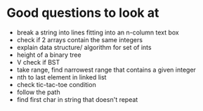 # Good questions to look at

- break a string into lines fitting into an n-column text box
- check if 2 arrays contain the same integers
- explain data structure/ algorithm for  set of ints
- height of a binary tree
- V  check if BST
- take range, find narrowest range that contains a given integer
- nth to last element in linked list
- check tic-tac-toe condition
- follow the path
- find first char in string that doesn't repeat